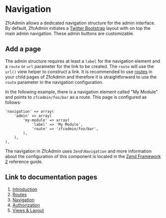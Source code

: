 # Navigation
ZfcAdmin allows a dedicated navigation structure for the admin interface. By default, ZfcAdmin initiates a [Twitter Bootstrap](http://twitter.github.com/bootstrap) layout with on top the main admin navigation. These admin buttons are customizable.

## Add a page
The admin structure requires at least a `label` for the navigation element and a `route` or `url` parameter for the link to be created. The `route` will use the `url()` view helper to construct a link. It is recommended to use [routes](2.Routes.md) in your child pages of ZfcAdmin and therefore it is straightforward to use the `route` parameter in the navigation configuration.

In the following example, there is a navigation element called "My Module" and points to `zfcadmin/foo/bar` as a route. This page is configured as follows:

    'navigation' => array(
        'admin' => array(
            'my-module' => array(
                'label' => 'My Module',
                'route' => 'zfcadmin/foo/bar',
            ),
        ),
    ),

The navigation in ZfcAdmin uses `Zend\Navigation` and more information about the configuration of this component is located in the [Zend Framework 2](http://framework.zend.com/manual/2.0/en/modules/zend.navigation.quick-start.html) reference guide.

## Link to documentation pages

 1. [Introduction](1.Introduction.md)
 2. [Routes](2.Routes.md)
 3. [Navigation](3.Navigation.md)
 4. [Authorization](4.Authorization.md)
 5. [Views & Layout](5.ViewLayout.md)